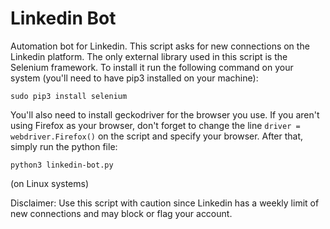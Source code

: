 # Linkedin Bot
Automation bot for Linkedin. This script asks for new connections on the Linkedin platform. 
The only external library used in this script is the Selenium framework. To install it run the following command on your system (you'll need to have pip3 installed on your machine):
```
sudo pip3 install selenium
```
You'll also need to install geckodriver for the browser you use. If you aren't using Firefox as your browser, don't forget to change the line `driver = webdriver.Firefox()` on the script and specify your browser.
After that, simply run the python file:
```
python3 linkedin-bot.py
```
(on Linux systems)

Disclaimer: Use this script with caution since Linkedin has a weekly limit of new connections and may block or flag your account.
